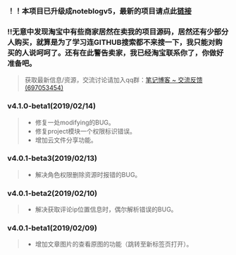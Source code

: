 ### ！！本项目已升级成noteblogv5，最新的项目请点此[链接](https://github.com/miyakowork/noteblogv5)
### !!无意中发现淘宝中有些商家居然在卖我的项目源码，居然还有少部分人购买，就算是为了学习连GITHUB搜索都不来搜一下，我只能对购买的人说呵呵了。还有在此警告卖家，我已经淘宝联系你了，你做好准备吧。

> 获取最新信息/资源，交流讨论请加入qq群：[笔记博客 ~ 交流反馈(697053454)](https://jq.qq.com/?_wv=1027&k=5kkqBrk?_blank)

### v4.1.0-beta1(2019/02/14)
>+ 修复一处modifying的BUG。
>+ 修复project模块一个权限标识错误。
>+ 增加云文件分享功能。
### v4.0.1-beta3(2019/02/13)
>+ 解决角色权限删除资源时报错的BUG。
### v4.0.1-beta2(2019/02/10)
>+ 解决获取评论ip位置信息时，偶尔解析错误的BUG。
### v4.0.1-beta1(2019/02/09)
>+ 增加文章图片的查看原图的功能（跳转至新标签页打开）。
